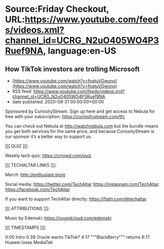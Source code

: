 # Source:Friday Checkout, URL:https://www.youtube.com/feeds/videos.xml?channel_id=UCRG_N2uO405WO4P3Ruef9NA, language:en-US

## How TikTok investors are trolling Microsoft
 - [https://www.youtube.com/watch?v=fnatuVGwono](https://www.youtube.com/watch?v=fnatuVGwono)
 - RSS feed: https://www.youtube.com/feeds/videos.xml?channel_id=UCRG_N2uO405WO4P3Ruef9NA
 - date published: 2020-08-21 00:00:00+00:00

Sponsored by CuriosityStream. Sign up here and get access to Nebula for free with your subscription: https://curiositystream.com/tfc 

You can check out Nebula at http://watchnebula.com but the bundle means you get both services for the same price, and because CuriosityStream is our sponsor it’s a better way to support us. 

[[[ QUIZ ]]]: 

Weekly tech quiz: 
https://crrowd.com/quiz 

[[[ TECHALTAR LINKS ]]]: 

Merch: 
http://enthusiast.store 

Social media: 
https://twitter.com/TechAltar 
https://instagram.com/TechAltar 
https://facebook.com/TechAltar 

If you want to support TechAltar directly: 
https://flattr.com/@techaltar 

[[[ ATTRIBUTIONS ]]]: 

Music by Edemski: https://soundcloud.com/edemski


[[[ TIMESTAMPS ]]]: 

0:00 Intro 
0:38 Oracle wants TikTok?
4:17 """BlackBerry""" returns
6:17 Huawei loses MediaTek

